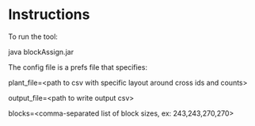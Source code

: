 
# Instructions

To run the tool:

java blockAssign.jar <path to config file>

The config file is a prefs file that specifies:

plant_file=\<path to csv with specific layout around cross ids and counts\>

output_file=\<path to write output csv\>

blocks=\<comma-separated list of block sizes, ex: 243,243,270,270\>

